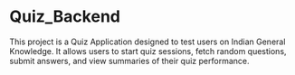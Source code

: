 # Quiz_Backend
This project is a Quiz Application designed to test users on Indian General Knowledge. It allows users to start quiz sessions, fetch random questions, submit answers, and view summaries of their quiz performance.

